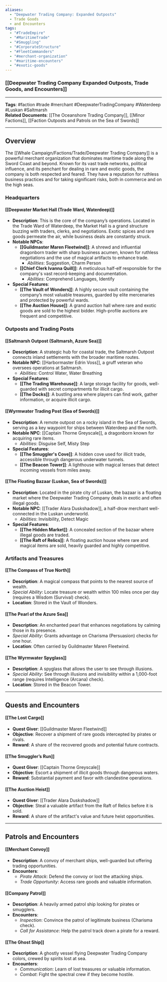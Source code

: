 ```yaml
---
aliases:
  - "Deepwater Trading Company: Expanded Outposts"
  - Trade Goods
  - and Encounters
tags:
  - "#TradeEmpire"
  - "#MaritimeTrade"
  - "#Smuggling"
  - "#CorporateStructure"
  - "#FleetCommanders"
  - "#merchant-organization"
  - "#maritime-encounters"
  - "#exotic-goods"
---
```

### [[Deepwater Trading Company Expanded Outposts, Trade Goods, and Encounters]]

---

**Tags**: #faction #trade #merchant #DeepwaterTradingCompany #Waterdeep #Luskan #Saltmarsh  
**Related Documents**: [[The Oceanshore Trading Company]], [[Minor Factions]], [[Faction Outposts and Patrols on the Sea of Swords]]

---

## Overview

The [[Whale Campaign/Factions/Trade/Deepwater Trading Company]] is a powerful merchant organization that dominates maritime trade along the Sword Coast and beyond. Known for its vast trade networks, political influence, and its penchant for dealing in rare and exotic goods, the company is both respected and feared. They have a reputation for ruthless business practices and for taking significant risks, both in commerce and on the high seas.

### Headquarters

#### [[Deepwater Market Hall (Trade Ward, Waterdeep)]]

- **Description**: This is the core of the company’s operations. Located in the Trade Ward of Waterdeep, the Market Hall is a grand structure buzzing with traders, clerks, and negotiations. Exotic spices and rare goods permeate the air, while business deals are constantly struck.
- **Notable NPCs**:
    - **[[Guildmaster Maren Fleetwind]]**: A shrewd and influential dragonborn trader with sharp business acumen, known for ruthless negotiations and the use of magical artifacts to enhance trade.
        - _Abilities_: Suggestion, Charm Person
    - **[[Chief Clerk Ivanna Quill]]**: A meticulous half-elf responsible for the company's vast record-keeping and documentation.
        - _Abilities_: Comprehend Languages, Identify
- **Special Features**:
    - **[[The Vault of Wonders]]**: A highly secure vault containing the company’s most valuable treasures, guarded by elite mercenaries and protected by powerful wards.
    - **[[The Auction House]]**: A grand auction hall where rare and exotic goods are sold to the highest bidder. High-profile auctions are frequent and competitive.

### Outposts and Trading Posts

#### [[Saltmarsh Outpost (Saltmarsh, Azure Sea)]]

- **Description**: A strategic hub for coastal trade, the Saltmarsh Outpost connects inland settlements with the broader maritime routes.
- **Notable NPC**: [[Harbormaster Edrin Voss]], a gruff veteran who oversees operations at Saltmarsh.
    - _Abilities_: Control Water, Water Breathing
- **Special Features**:
    - **[[The Trading Warehouse]]**: A large storage facility for goods, well-guarded with secret compartments for illicit cargo.
    - **[[The Docks]]**: A bustling area where players can find work, gather information, or acquire illicit cargo.

#### [[Wyrmwater Trading Post (Sea of Swords)]]

- **Description**: A remote outpost on a rocky island in the Sea of Swords, serving as a key waypoint for ships between Waterdeep and the north.
- **Notable NPC**: [[Captain Thorne Greyscale]], a dragonborn known for acquiring rare items.
    - _Abilities_: Disguise Self, Misty Step
- **Special Features**:
    - **[[The Smuggler's Cove]]**: A hidden cove used for illicit trade, accessible through dangerous underwater tunnels.
    - **[[The Beacon Tower]]**: A lighthouse with magical lenses that detect incoming vessels from miles away.

#### [[The Floating Bazaar (Luskan, Sea of Swords)]]

- **Description**: Located in the pirate city of Luskan, the bazaar is a floating market where the Deepwater Trading Company deals in exotic and often illegal goods.
- **Notable NPC**: [[Trader Alara Duskshadow]], a half-drow merchant well-connected in the Luskan underworld.
    - _Abilities_: Invisibility, Detect Magic
- **Special Features**:
    - **[[The Hidden Market]]**: A concealed section of the bazaar where illegal goods are traded.
    - **[[The Raft of Relics]]**: A floating auction house where rare and magical items are sold, heavily guarded and highly competitive.

### Artifacts and Treasures

#### [[The Compass of True North]]

- **Description**: A magical compass that points to the nearest source of wealth.
- _Special Ability_: Locate treasure or wealth within 100 miles once per day (requires a Wisdom (Survival) check).
- **Location**: Stored in the Vault of Wonders.

#### [[The Pearl of the Azure Sea]]

- **Description**: An enchanted pearl that enhances negotiations by calming those in its presence.
- _Special Ability_: Grants advantage on Charisma (Persuasion) checks for one hour.
- **Location**: Often carried by Guildmaster Maren Fleetwind.

#### [[The Wyrmwater Spyglass]]

- **Description**: A spyglass that allows the user to see through illusions.
- _Special Ability_: See through illusions and invisibility within a 1,000-foot range (requires Intelligence (Arcana) check).
- **Location**: Stored in the Beacon Tower.

---

## Quests and Encounters

#### [[The Lost Cargo]]

- **Quest Giver**: [[Guildmaster Maren Fleetwind]]
- **Objective**: Recover a shipment of rare goods intercepted by pirates or rivals.
- **Reward**: A share of the recovered goods and potential future contracts.

#### [[The Smuggler’s Run]]

- **Quest Giver**: [[Captain Thorne Greyscale]]
- **Objective**: Escort a shipment of illicit goods through dangerous waters.
- **Reward**: Substantial payment and favor with clandestine operations.

#### [[The Auction Heist]]

- **Quest Giver**: [[Trader Alara Duskshadow]]
- **Objective**: Steal a valuable artifact from the Raft of Relics before it is sold.
- **Reward**: A share of the artifact's value and future heist opportunities.

---

## Patrols and Encounters

#### [[Merchant Convoy]]

- **Description**: A convoy of merchant ships, well-guarded but offering trading opportunities.
- **Encounters**:
    - _Pirate Attack_: Defend the convoy or loot the attacking ships.
    - _Trade Opportunity_: Access rare goods and valuable information.

#### [[Company Patrol]]

- **Description**: A heavily armed patrol ship looking for pirates or smugglers.
- **Encounters**:
    - _Inspection_: Convince the patrol of legitimate business (Charisma check).
    - _Call for Assistance_: Help the patrol track down a pirate for a reward.

#### [[The Ghost Ship]]

- **Description**: A ghostly vessel flying Deepwater Trading Company colors, crewed by spirits lost at sea.
- **Encounters**:
    - _Communication_: Learn of lost treasures or valuable information.
    - _Combat_: Fight the spectral crew if they become hostile.